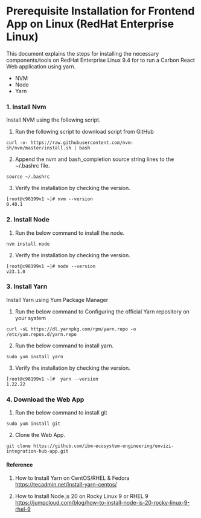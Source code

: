 # Prerequisite Installation for Frontend App on Linux (RedHat Enterprise Linux)

This document explains the steps for installing the necessary components/tools on RedHat Enterprise Linux 9.4 for to run a Carbon React Web application using yarn.

- NVM
- Node
- Yarn


### 1. Install Nvm

 Install NVM using the following script.

1. Run the following script to download script from GitHub

```
curl -o- https://raw.githubusercontent.com/nvm-sh/nvm/master/install.sh | bash
```

2. Append the nvm and bash_completion source string lines to the ~/.bashrc file.

```
source ~/.bashrc

```

3. Verify the installation by checking the version.

```
[root@c98199v1 ~]# nvm --version
0.40.1
```


### 2. Install Node

1. Run the below command to install the node.

```
nvm install node
```

2. Verify the installation by checking the version.

```
[root@c98199v1 ~]# node --version
v23.1.0
```

### 3. Install Yarn

Install Yarn using Yum Package Manager

1. Run the below command to Configuring the official Yarn repository on your system

```
curl -sL https://dl.yarnpkg.com/rpm/yarn.repo -o /etc/yum.repos.d/yarn.repo 
```

2. Run the below command to install yarn.

```
sudo yum install yarn 
```

3. Verify the installation by checking the version.

```
[root@c98199v1 ~]#  yarn --version
1.22.22
```


### 4. Download the Web App

1. Run the below command to install git

```
sudo yum install git
```

2. Clone the Web App.

```
git clone https://github.com/ibm-ecosystem-engineering/envizi-integration-hub-app.git
```

#### Reference

1. How to Install Yarn on CentOS/RHEL & Fedora
https://tecadmin.net/install-yarn-centos/

2. How to Install Node.js 20 on Rocky Linux 9 or RHEL 9
https://jumpcloud.com/blog/how-to-install-node-js-20-rocky-linux-9-rhel-9

